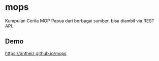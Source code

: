# mops
Kumpulan Cerita MOP Papua dari berbagai sumber, bisa diambil via REST API.

## Demo
https://antheiz.github.io/mops
